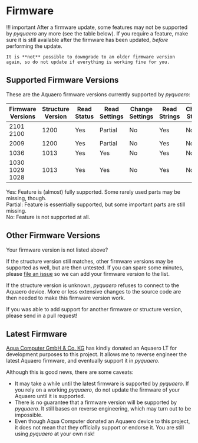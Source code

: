 # Firmware

!!! important
    After a firmware update, some features may not be supported by _pyquaero_ any more (see the table below). If you require a feature, make sure it is still available after the firmware has been updated, _before_ performing the update.

    It is **not** possible to downgrade to an older firmware version again, so do not update if everything is working fine for you.

## Supported Firmware Versions

These are the Aquaero firmware versions currently supported by _pyquaero_:

<div class="firmware">
<table>
<thead>
<tr>
  <th>Firmware Versions</th>
  <th>Structure Version</th>
  <th>Read Status</th>
  <th>Read Settings</th>
  <th>Change Settings</th>
  <th>Read Strings</th>
  <th>Change Strings</th>
  <th>Set<br />Time</th>
</tr>
</thead>
<tbody>
<tr>
  <td>2101<br />2100</td>
  <td>1200</td>
  <td class="fw-yes">Yes</td>
  <td class="fw-part">Partial</td>
  <td class="fw-no">No</td>
  <td class="fw-yes">Yes</td>
  <td class="fw-no">No</td>
  <td class="fw-yes">Yes</td>
</tr>
<tr>
  <td>2009</td>
  <td>1200</td>
  <td class="fw-yes">Yes</td>
  <td class="fw-part">Partial</td>
  <td class="fw-no">No</td>
  <td class="fw-yes">Yes</td>
  <td class="fw-no">No</td>
  <td class="fw-yes">Yes</td>
</tr>
<tr>
  <td>1036</td>
  <td>1013</td>
  <td class="fw-yes">Yes</td>
  <td class="fw-yes">Yes</td>
  <td class="fw-no">No</td>
  <td class="fw-yes">Yes</td>
  <td class="fw-no">No</td>
  <td class="fw-yes">Yes</td>
</tr>
<tr>
  <td>1030<br />1029<br />1028</td>
  <td>1013</td>
  <td class="fw-yes">Yes</td>
  <td class="fw-yes">Yes</td>
  <td class="fw-no">No</td>
  <td class="fw-yes">Yes</td>
  <td class="fw-no">No</td>
  <td class="fw-no">No</td>
</tr>
</tbody>
</table>
</div>

<span class="fw-yes">Yes</span>: Feature is (almost) fully supported. Some rarely used parts may be missing, though.<br>
<span class="fw-part">Partial</span>: Feature is essentially supported, but some important parts are still missing. <br>
<span class="fw-no">No</span>: Feature is not supported at all.

## Other Firmware Versions

Your firmware version is not listed above?

If the structure version still matches, other firmware versions may be supported as well, but are then untested. If you can spare some minutes, please [file an issue](https://github.com/shred/pyquaero/issues) so we can add your firmware version to the list.

If the structure version is unknown, _pyquaero_ refuses to connect to the Aquaero device. More or less extensive changes to the source code are then needed to make this firmware version work.

If you was able to add support for another firmware or structure version, please send in a pull request!

## Latest Firmware

[Aqua Computer GmbH & Co. KG](https://www.aquacomputer.de) has kindly donated an Aquaero LT for development purposes to this project. It allows me to reverse engineer the latest Aquaero firmware, and eventually support it in _pyquaero_.

Although this is good news, there are some caveats:

* It may take a while until the latest firmware is supported by _pyquaero_. If you rely on a working _pyquaero_, do not update the firmware of your Aquaero until it is supported.
* There is no guarantee that a firmware version will be supported by _pyquaero_. It still bases on reverse engineering, which may turn out to be impossible.
* Even though Aqua Computer donated an Aquaero device to this project, it does not mean that they officially support or endorse it. You are still using _pyquaero_ at your own risk!
